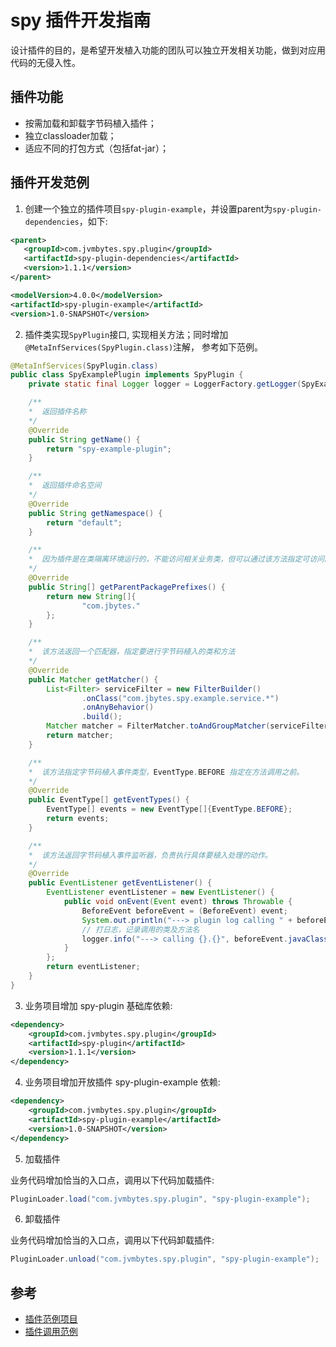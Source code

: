 <!---
markmeta_author: wongoo
markmeta_date: 2020-08-13
markmeta_title: spy 插件开发指南
markmeta_categories: guide
markmeta_tags: spy,plugin
-->

# spy 插件开发指南

设计插件的目的，是希望开发植入功能的团队可以独立开发相关功能，做到对应用代码的无侵入性。

## 插件功能

- 按需加载和卸载字节码植入插件；
- 独立classloader加载；
- 适应不同的打包方式（包括fat-jar）；

## 插件开发范例

1. 创建一个独立的插件项目`spy-plugin-example`，并设置parent为`spy-plugin-dependencies`，如下:

```xml
<parent>
   <groupId>com.jvmbytes.spy.plugin</groupId>
   <artifactId>spy-plugin-dependencies</artifactId>
   <version>1.1.1</version>
</parent>

<modelVersion>4.0.0</modelVersion>
<artifactId>spy-plugin-example</artifactId>
<version>1.0-SNAPSHOT</version>
```

2. 插件类实现`SpyPlugin`接口, 实现相关方法；同时增加`@MetaInfServices(SpyPlugin.class)`注解， 参考如下范例。

```java
@MetaInfServices(SpyPlugin.class)
public class SpyExamplePlugin implements SpyPlugin {
    private static final Logger logger = LoggerFactory.getLogger(SpyExamplePlugin.class);

    /**
    *  返回插件名称
    */
    @Override
    public String getName() {
        return "spy-example-plugin";
    }

    /**
    *  返回插件命名空间
    */
    @Override
    public String getNamespace() {
        return "default";
    }

    /**
    *  因为插件是在类隔离环境运行的，不能访问相关业务类，但可以通过该方法指定可访问的业务类包前缀。
    */
    @Override
    public String[] getParentPackagePrefixes() {
        return new String[]{
                "com.jbytes."
        };
    }

    /**
    *  该方法返回一个匹配器，指定要进行字节码植入的类和方法
    */
    @Override
    public Matcher getMatcher() {
        List<Filter> serviceFilter = new FilterBuilder()
                .onClass("com.jbytes.spy.example.service.*")
                .onAnyBehavior()
                .build();
        Matcher matcher = FilterMatcher.toAndGroupMatcher(serviceFilter);
        return matcher;
    }

    /**
    *  该方法指定字节码植入事件类型，EventType.BEFORE 指定在方法调用之前。
    */
    @Override
    public EventType[] getEventTypes() {
        EventType[] events = new EventType[]{EventType.BEFORE};
        return events;
    }

    /**
    *  该方法返回字节码植入事件监听器，负责执行具体要植入处理的动作。
    */
    @Override
    public EventListener getEventListener() {
        EventListener eventListener = new EventListener() {
            public void onEvent(Event event) throws Throwable {
                BeforeEvent beforeEvent = (BeforeEvent) event;
                System.out.println("---> plugin log calling " + beforeEvent.javaClassName + "." + beforeEvent.javaMethodName);
                // 打日志，记录调用的类及方法名
                logger.info("---> calling {}.{}", beforeEvent.javaClassName, beforeEvent.javaMethodName);
            }
        };
        return eventListener;
    }
}
```

3. 业务项目增加 spy-plugin 基础库依赖:

```xml
<dependency>
    <groupId>com.jvmbytes.spy.plugin</groupId>
    <artifactId>spy-plugin</artifactId>
    <version>1.1.1</version>
</dependency>
```

4. 业务项目增加开放插件 spy-plugin-example 依赖:

```xml
<dependency>
    <groupId>com.jvmbytes.spy.plugin</groupId>
    <artifactId>spy-plugin-example</artifactId>
    <version>1.0-SNAPSHOT</version>
</dependency>
```

5. 加载插件

业务代码增加恰当的入口点，调用以下代码加载插件:

```java
PluginLoader.load("com.jvmbytes.spy.plugin", "spy-plugin-example");
```

6. 卸载插件

业务代码增加恰当的入口点，调用以下代码卸载插件:

```java
PluginLoader.unload("com.jvmbytes.spy.plugin", "spy-plugin-example");
```

## 参考
- [插件范例项目](https://github.com/jvmbytes/examples/tree/master/spy-plugin-example)
- [插件调用范例](https://github.com/jvmbytes/examples/blob/master/spring-boot-example)
